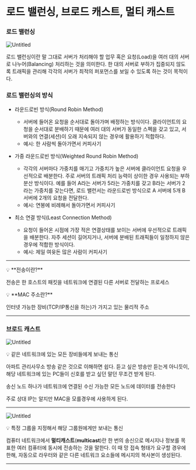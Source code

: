 # 로드 밸런싱, 브로드 캐스트, 멀티 캐스트

### 로드 밸런싱

![Untitled](%E1%84%85%E1%85%A9%E1%84%83%E1%85%B3%20%E1%84%87%E1%85%A2%E1%86%AF%E1%84%85%E1%85%A5%E1%86%AB%E1%84%89%E1%85%B5%E1%86%BC,%20%E1%84%87%E1%85%B3%E1%84%85%E1%85%A9%E1%84%83%E1%85%B3%20%E1%84%8F%E1%85%A2%E1%84%89%E1%85%B3%E1%84%90%E1%85%B3,%20%E1%84%86%E1%85%A5%E1%86%AF%E1%84%90%E1%85%B5%20%E1%84%8F%E1%85%A2%E1%84%89%E1%85%B3%E1%84%90%E1%85%B3%202dd63def28264b14ba0a0f69004fa986/Untitled.png)

로드 밸런싱이란 말 그대로 서버가 처리해야 할 업무 혹은 요청(Load)을 여러 대의 서버로 나누어(Balancing) 처리하는 것을 의미한다. 한 대의 서버로 부하가 집중되지 않도록 트래픽을 관리해 각각의 서버가 최적의 퍼포먼스를 보일 수 있도록 하는 것이 목적이다.

### 로드 밸런싱의 방식

- 라운드로빈 방식(Round Robin Method)
    - 서버에 들어온 요청을 순서대로 돌아가며 배정하는 방식이다. 클라이언트의 요청을 순서대로 분배하기 때문에 여러 대의 서버가 동일한 스펙을 갖고 있고, 서버와의 연결(세션)이 오래 지속되지 않는 경우에 활용하기 적합하다.
    - 예시: 한 사람씩 돌아가면서 커피사기

- 가중 라운드로빈 방식(Weighted Round Robin Method)
    - 각각의 서버마다 가중치를 매기고 가중치가 높은 서버에 클라이언트 요청을 우선적으로 배분한다. 주로 서버의 트래픽 처리 능력이 상이한 경우 사용되는 부하 분산 방식이다. 예를 들어 A라는 서버가 5라는 가중치를 갖고 B라는 서버가 2라는 가중치를 갖는다면, 로드 밸런서는 라운드로빈 방식으로 A 서버에 5개 B 서버에 2개의 요청을 전달한다.
    - 예시: 연봉에 비례해서 돌아가면서 커피사기
    
- 최소 연결 방식(Least Connection Method)
    - 요청이 들어온 시점에 가장 적은 연결상태를 보이는 서버에 우선적으로 트래픽을 배분한다. 자주 세션이 길어지거나, 서버에 분배된 트래픽들이 일정하지 않은 경우에 적합한 방식이다.
    - 예시: 제일 여윳돈 많은 사람이 커피사기

---

<aside>
💡 **전송이란?**

전송은 한 호스트의 패킷을 네트워크에 연결된 다른 서버로 전달하는 프로세스

</aside>

<aside>
💡 **MAC 주소란?**

인터넷 가능한 장비(TCP/IP통신을 하는)가 가지고 있는 물리적 주소

</aside>

---

### 브로드 캐스트

![Untitled](%E1%84%85%E1%85%A9%E1%84%83%E1%85%B3%20%E1%84%87%E1%85%A2%E1%86%AF%E1%84%85%E1%85%A5%E1%86%AB%E1%84%89%E1%85%B5%E1%86%BC,%20%E1%84%87%E1%85%B3%E1%84%85%E1%85%A9%E1%84%83%E1%85%B3%20%E1%84%8F%E1%85%A2%E1%84%89%E1%85%B3%E1%84%90%E1%85%B3,%20%E1%84%86%E1%85%A5%E1%86%AF%E1%84%90%E1%85%B5%20%E1%84%8F%E1%85%A2%E1%84%89%E1%85%B3%E1%84%90%E1%85%B3%202dd63def28264b14ba0a0f69004fa986/Untitled%201.png)

<aside>
💡 같은 네트워크에 있는 모든 장비들에게 보내는 통신

</aside>

아파트 관리사무소 방송 같은 것으로 이해하면 쉽다. 듣고 싶은 방송만 듣는게 아니듯이, 해당 네트워크에 있는 PC들이 신호를 받고 싶던 말던 무조건 받게 된다.

송신 노드 하나가 네트워크에 연결된 수신 가능한 모든 노드에 데이터를 전송한다

주로 상대 IP는 알지만 MAC을 모를경우에 사용하게 된다.

---

![Untitled](%E1%84%85%E1%85%A9%E1%84%83%E1%85%B3%20%E1%84%87%E1%85%A2%E1%86%AF%E1%84%85%E1%85%A5%E1%86%AB%E1%84%89%E1%85%B5%E1%86%BC,%20%E1%84%87%E1%85%B3%E1%84%85%E1%85%A9%E1%84%83%E1%85%B3%20%E1%84%8F%E1%85%A2%E1%84%89%E1%85%B3%E1%84%90%E1%85%B3,%20%E1%84%86%E1%85%A5%E1%86%AF%E1%84%90%E1%85%B5%20%E1%84%8F%E1%85%A2%E1%84%89%E1%85%B3%E1%84%90%E1%85%B3%202dd63def28264b14ba0a0f69004fa986/Untitled%202.png)

<aside>
💡 특정 그룹을 지정해서 해당 그룹원에게만 보내는 통신

</aside>

컴퓨터 네트워크에서 **멀티캐스트**(**multicast**)란 한 번의 송신으로 메시지나 정보를 목표한 여러 컴퓨터에 동시에 전송하는 것을 말한다. 이 때 망 접속 형태가 요구할 경우에 한해, 자동으로 라우터와 같은 다른 네트워크 요소들에 메시지의 복사본이 생성된다.

---